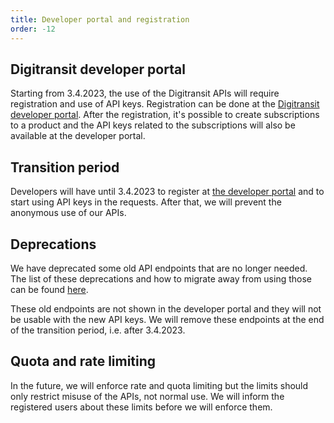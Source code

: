 ```yaml
---
title: Developer portal and registration
order: -12
---
```


## Digitransit developer portal
Starting from 3.4.2023, the use of the Digitransit APIs will require registration and use of API keys. Registration can be done at the [Digitransit developer portal](https://portal-api.digitransit.fi/). After the registration, it's possible to create subscriptions to a product and the API keys related to the subscriptions will also be available at the developer portal.

## Transition period
Developers will have until 3.4.2023 to register at [the developer portal](https://portal-api.digitransit.fi/) and to start using API keys in the requests. After that, we will prevent the anonymous use of our APIs.

## Deprecations
We have deprecated some old API endpoints that are no longer needed. The list of these deprecations and how to migrate away from using those can be found [here](../deprecations).

These old endpoints are not shown in the developer portal and they will not be usable with the new API keys. We will remove these endpoints at the end of the transition period, i.e. after 3.4.2023.

## Quota and rate limiting
In the future, we will enforce rate and quota limiting but the limits should only restrict misuse of the APIs, not normal use. We will inform the registered users about these limits before we will enforce them.
